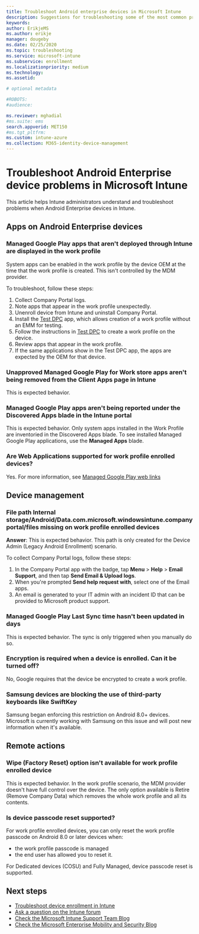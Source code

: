 ```yaml
---
title: Troubleshoot Android enterprise devices in Microsoft Intune
description: Suggestions for troubleshooting some of the most common problems when you enroll Android devices in Intune.
keywords:
author: ErikjeMS
ms.author: erikje
manager: dougeby
ms.date: 02/25/2020
ms.topic: troubleshooting
ms.service: microsoft-intune
ms.subservice: enrollment
ms.localizationpriority: medium
ms.technology:
ms.assetid: 

# optional metadata

#ROBOTS:
#audience:

ms.reviewer: mghadial
#ms.suite: ems
search.appverid: MET150
#ms.tgt_pltfrm:
ms.custom: intune-azure
ms.collection: M365-identity-device-management
---
```


# Troubleshoot Android Enterprise device problems in Microsoft Intune

This article helps Intune administrators understand and troubleshoot problems when Android Enterprise devices in Intune.

## Apps on Android Enterprise devices

### Managed Google Play apps that aren't deployed through Intune are displayed in the work profile
System apps can be enabled in the work profile by the device OEM at the time that the work profile is created. This isn't controlled by the MDM provider.

To troubleshoot, follow these steps:

  1. Collect Company Portal logs.
  2. Note apps that appear in the work profile unexpectedly.
  3. Unenroll device from Intune and uninstall Company Portal.
  4. Install the [Test DPC](https://play.google.com/store/apps/details?id=com.afwsamples.testdpc) app, which allows creation of a work profile without an EMM for testing.
  5. Follow the instructions in [Test DPC](https://play.google.com/store/apps/details?id=com.afwsamples.testdpc) to create a work profile on the device.
  6. Review apps that appear in the work profile. 
  7. If the same applications show in the Test DPC app, the apps are expected by the OEM for that device.

### Unapproved Managed Google Play for Work store apps aren't being removed from the Client Apps page in Intune
This is expected behavior.

### Managed Google Play apps aren't being reported under the Discovered Apps blade in the Intune portal
This is expected behavior. Only system apps installed in the Work Profile are inventoried in the Discovered Apps blade. To see installed Managed Google Play applications, use the **Managed Apps** blade.

### Are Web Applications supported for work profile enrolled devices?
Yes. For more information, see [Managed Google Play web links](../apps/apps-add-android-for-work.md#managed-google-play-web-links)

## Device management

### File path Internal storage/Android/Data.com.microsoft.windowsintune.companyportal/files missing on work profile enrolled devices

  **Answer**: This is expected behavior. This path is only created for the Device Admin (Legacy Android Enrollment) scenario.

  To collect Company Portal logs, follow these steps:

  1. In the Company Portal app with the badge, tap **Menu** > **Help** > **Email Support**, and then tap **Send Email & Upload logs**. 
  2. When you're prompted **Send help request with**, select one of the Email apps.
  3. An email is generated to your IT admin with an incident ID that can be provided to Microsoft product support.

### Managed Google Play Last Sync time  hasn't been updated in days
This is expected behavior. The sync is only triggered when you manually do so.

### Encryption is required when a device is enrolled. Can it be turned off?
No, Google requires that the device be encrypted to create a work profile. 

### Samsung devices are blocking the use of third-party keyboards like SwiftKey
Samsung began enforcing this restriction on Android 8.0+ devices. Microsoft is currently working with Samsung on this issue and will post new information when it's available.

## Remote actions

### Wipe (Factory Reset) option isn't available for work profile enrolled device
This is expected behavior. In the work profile scenario, the MDM provider doesn't have full control over the device. The only option available is Retire (Remove Company Data) which removes the whole work profile and all its contents.

### Is device passcode reset supported?
For work profile enrolled devices, you can only reset the work profile passcode on Android 8.0 or later devices when:
- the work profile passcode is managed
- the end user has allowed you to reset it.

For Dedicated devices (COSU) and Fully Managed, device passcode reset is supported.


## Next steps

- [Troubleshoot device enrollment in Intune](../troubleshoot-device-enrollment-in-intune.md)
- [Ask a question on the Intune forum](https://social.technet.microsoft.com/Forums/%7Blang-locale%7D/home?category=microsoftintune&filter=alltypes&sort=lastpostdesc)
- [Check the Microsoft Intune Support Team Blog](https://techcommunity.microsoft.com/t5/Intune-Customer-Success/bg-p/IntuneCustomerSuccess)
- [Check the Microsoft Enterprise Mobility and Security Blog](https://techcommunity.microsoft.com/t5/Azure-Active-Directory-Identity/Announcing-the-public-preview-of-Azure-AD-group-based-license/ba-p/245210)